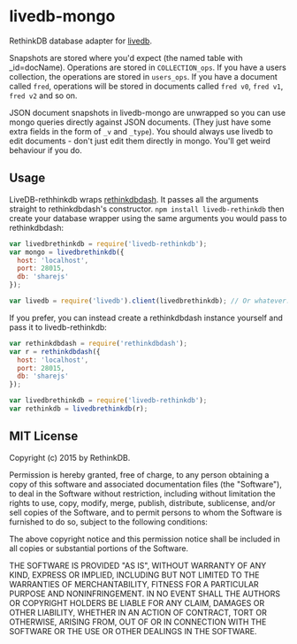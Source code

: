 # livedb-mongo

RethinkDB database adapter for [livedb](https://github.com/share/livedb).

Snapshots are stored where you'd expect (the named table with
\_id=docName). Operations are stored in `COLLECTION_ops`. If you have a
users collection, the operations are stored in `users_ops`. If you have a
document called `fred`, operations will be stored in documents called `fred
v0`, `fred v1`, `fred v2` and so on.

JSON document snapshots in livedb-mongo are unwrapped so you can use mongo
queries directly against JSON documents. (They just have some extra fields in
    the form of `_v` and `_type`). You should always use livedb to edit
documents - don't just edit them directly in mongo. You'll get weird behaviour
if you do.

## Usage

LiveDB-rethhinkdb wraps [rethinkdbdash](). It
passes all the arguments straight to rethinkdbdash's constructor. `npm install
livedb-rethinkdb` then create your database wrapper using the same arguments you
would pass to rethinkdbdash:

```javascript
var livedbrethinkdb = require('livedb-rethinkdb');
var mongo = livedbrethinkdb({
  host: 'localhost',
  port: 28015,
  db: 'sharejs'
});

var livedb = require('livedb').client(livedbrethinkdb); // Or whatever. See livedb's docs.
```

If you prefer, you can instead create a rethinkdbdash instance yourself and pass it to livedb-rethinkdb:
```javascript
var rethinkdbdash = require('rethinkdbdash');
var r = rethinkdbdash({
  host: 'localhost',
  port: 28015,
  db: 'sharejs'
});

var livedbrethinkdb = require('livedb-rethinkdb');
var rethinkdb = livedbrethinkdb(r);
```

## MIT License
Copyright (c) 2015 by RethinkDB.

Permission is hereby granted, free of charge, to any person obtaining a copy
of this software and associated documentation files (the "Software"), to deal
in the Software without restriction, including without limitation the rights
to use, copy, modify, merge, publish, distribute, sublicense, and/or sell
copies of the Software, and to permit persons to whom the Software is
furnished to do so, subject to the following conditions:

The above copyright notice and this permission notice shall be included in
all copies or substantial portions of the Software.

THE SOFTWARE IS PROVIDED "AS IS", WITHOUT WARRANTY OF ANY KIND, EXPRESS OR
IMPLIED, INCLUDING BUT NOT LIMITED TO THE WARRANTIES OF MERCHANTABILITY,
FITNESS FOR A PARTICULAR PURPOSE AND NONINFRINGEMENT. IN NO EVENT SHALL THE
AUTHORS OR COPYRIGHT HOLDERS BE LIABLE FOR ANY CLAIM, DAMAGES OR OTHER
LIABILITY, WHETHER IN AN ACTION OF CONTRACT, TORT OR OTHERWISE, ARISING FROM,
OUT OF OR IN CONNECTION WITH THE SOFTWARE OR THE USE OR OTHER DEALINGS IN
THE SOFTWARE.

